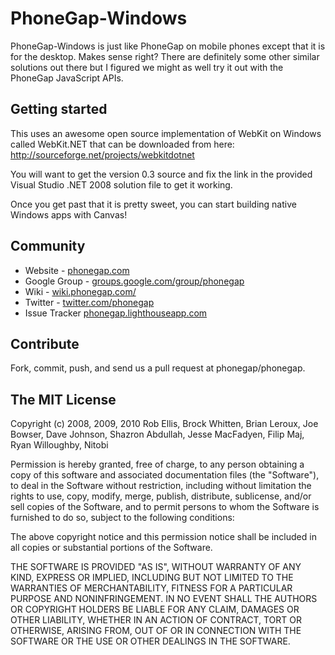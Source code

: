 PhoneGap-Windows
=============================================================
PhoneGap-Windows is just like PhoneGap on mobile phones 
except that it is for the desktop. Makes sense right? There 
are definitely some other similar solutions out there but I
figured we might as well try it out with the PhoneGap 
JavaScript APIs.


Getting started
-------------------------------------------------------------
This uses an awesome open source implementation of WebKit on 
Windows called WebKit.NET that can be downloaded from here:
http://sourceforge.net/projects/webkitdotnet

You will want to get the version 0.3 source and fix the link 
in the provided Visual Studio .NET 2008 solution file to get 
it working.

Once you get past that it is pretty sweet, you can start 
building native Windows apps with Canvas!


Community
-------------------------------------------------------------
  * Website - [phonegap.com](http://phonegap.com)
  * Google Group - [groups.google.com/group/phonegap](http://groups.google.com/group/phonegap)
  * Wiki - [wiki.phonegap.com/](http://wiki.phonegap.com/)
  * Twitter - [twitter.com/phonegap](http://twitter.com/phonegap)
  * Issue Tracker [phonegap.lighthouseapp.com](http://phonegap.lighthouseapp.com/)
  

Contribute
-------------------------------------------------------------
Fork, commit, push, and send us a pull request at phonegap/phonegap.


The MIT License
-------------------------------------------------------------
Copyright (c) 2008, 2009, 2010
Rob Ellis, Brock Whitten, Brian Leroux, Joe Bowser, Dave Johnson,
Shazron Abdullah, Jesse MacFadyen, Filip Maj, Ryan Willoughby, Nitobi

Permission is hereby granted, free of charge, to any person obtaining a copy
of this software and associated documentation files (the "Software"), to deal
in the Software without restriction, including without limitation the rights
to use, copy, modify, merge, publish, distribute, sublicense, and/or sell
copies of the Software, and to permit persons to whom the Software is
furnished to do so, subject to the following conditions:

The above copyright notice and this permission notice shall be included in
all copies or substantial portions of the Software.

THE SOFTWARE IS PROVIDED "AS IS", WITHOUT WARRANTY OF ANY KIND, EXPRESS OR
IMPLIED, INCLUDING BUT NOT LIMITED TO THE WARRANTIES OF MERCHANTABILITY,
FITNESS FOR A PARTICULAR PURPOSE AND NONINFRINGEMENT. IN NO EVENT SHALL THE
AUTHORS OR COPYRIGHT HOLDERS BE LIABLE FOR ANY CLAIM, DAMAGES OR OTHER
LIABILITY, WHETHER IN AN ACTION OF CONTRACT, TORT OR OTHERWISE, ARISING FROM,
OUT OF OR IN CONNECTION WITH THE SOFTWARE OR THE USE OR OTHER DEALINGS IN
THE SOFTWARE.
